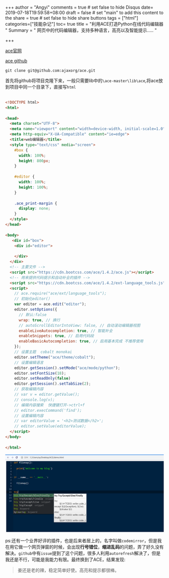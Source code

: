 +++
author = "Angyi"
comments = true	# set false to hide Disqus
date= 2019-07-18T19:59:58+08:00
draft = false
	# set "main" to add this content to the 
share = true	# set false to hide share buttons
tags = ["html"]
categories=["技能杂记"]
toc= true
title = "利用ACE打造Python在线代码编辑器 "
Summary = "  网页中的代码编辑器，支持多种语言，高亮以及智能提示.....  "

+++

[ace官网](https://ace.c9.io)



[ace github](<https://github.com/ajaxorg/ace/>)



```git
git clone git@github.com:ajaxorg/ace.git
```
首先将github将项目克隆下来，一般只需要lib中的`\ace-master\lib\ace`,将ace放到项目中同一个目录下，直接写`html`

```html

<!DOCTYPE html>
<html>

<head>
  <meta charset="UTF-8">
  <meta name="viewport" content="width=device-width, initial-scale=1.0">
  <meta http-equiv="X-UA-Compatible" content="ie=edge">
  <title>web编辑器</title>
  <style type="text/css" media="screen">
    #box {
      width: 100%;
      height: 800px;
    }

    #editor {
      width: 100%;
      height: 100%;
    }

    .ace_print-margin {
      display: none;
    }
  </style>
</head>

<body>
   <div id="box">
    <div id="editor">

    </div>
  </div>
  <!-- 主要文件 -->
  <script src="https://cdn.bootcss.com/ace/1.4.2/ace.js"></script>
  <!-- 用来提供代码提示和自动补全的插件 -->
  <script src="https://cdn.bootcss.com/ace/1.4.2/ext-language_tools.js"></script>
  <script>
    // ace.require("ace/ext/language_tools");
    // 初始化editor(）
    var editor = ace.edit("editor");
    editor.setOptions({
      // 默认:false
      wrap: true, // 换行
      // autoScrollEditorIntoView: false, // 自动滚动编辑器视图
      enableLiveAutocompletion: true, // 智能补全
      enableSnippets: true, // 启用代码段
      enableBasicAutocompletion: true, // 启用基本完成 不推荐使用
    });
    // 设置主题  cobalt monokai
    editor.setTheme("ace/theme/cobalt");
    // 设置编辑语言
    editor.getSession().setMode("ace/mode/python");
    editor.setFontSize(18);
    editor.setReadOnly(false)
    editor.getSession().setTabSize(2);
    // 获取编辑内容
    // var v = editor.getValue();
    // console.log(v);
    // 编辑内容搜索  快捷键打开->ctrl+f
    // editor.execCommand('find');
    // 设置编辑内容
    // var editorValue = '<h2>测试数据</h2>';
    // editor.setValue(editorValue);
  </script>
</body>

</html>


```

![效果图](https://github.com/Flionay/myhugo/blob/master/hugoblog/static/images/B98T$WSKD55%5D5%5DC4EB%257X0I.png?raw=true)



ps:还有一个业界好评的插件，也是后来者居上的，名字叫做`codemirror`，但是我在用它做一个网页弹窗的时候，会出现**行号错位**，**缩进乱码**的问题，弄了好久没有解决。`github`中有`issue`提到了这个问题，很多人利用`autorefresh`解决了，但是我还是不行，可能是我能力有限。最终换到了ACE，结果发现:

>  姜还是老的辣，稳定简单好使。高亮和提示都很棒。



